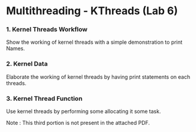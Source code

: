 # Multithreading - KThreads (Lab 6)



### 1. Kernel Threads Workflow

Show the working of kernel threads with a simple demonstration to print Names.


### 2. Kernel Data

Elaborate the working of kernel threads by having print statements on each threads.


### 3. Kernel Thread Function

Use kernel threads by performing some allocating it some task.

Note : This third portion is not present in the attached PDF.
